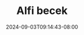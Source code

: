 --- 
title: "Alfi becek"
description: "nonton  video bokep Alfi becek yandex video full new"
date: 2024-09-03T09:14:43-08:00
file_code: "46nllxzk1oqs"
draft: false
cover: "hrknl0oyafi24hjq.jpg"
tags: ["Alfi", "becek", "bokep-indo", "bokep-viral", "bokep-ig"]
length: 368
fld_id: "1483121"
foldername: "Alfi"
categories: ["Alfi"]
views: 0
---